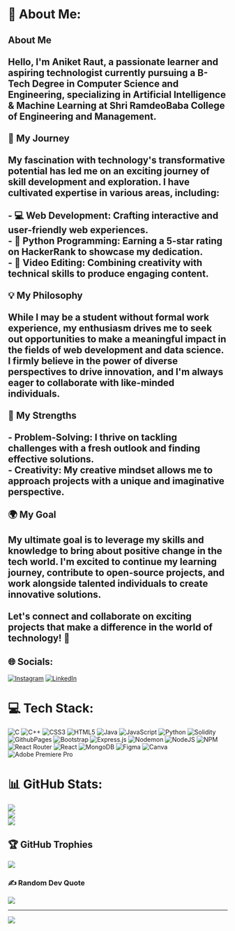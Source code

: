 # 💫 About Me:
## About Me<br><br>Hello, I'm Aniket Raut, a passionate learner and aspiring technologist currently pursuing a B-Tech Degree in Computer Science and Engineering, specializing in Artificial Intelligence & Machine Learning at Shri RamdeoBaba College of Engineering and Management.<br><br>🚀 My Journey<br><br>My fascination with technology's transformative potential has led me on an exciting journey of skill development and exploration. I have cultivated expertise in various areas, including:<br><br>- 💻 **Web Development**: Crafting interactive and user-friendly web experiences.<br>- 🐍 **Python Programming**: Earning a 5-star rating on HackerRank to showcase my dedication.<br>- 🎥 **Video Editing**: Combining creativity with technical skills to produce engaging content.<br><br> 💡 My Philosophy<br><br>While I may be a student without formal work experience, my enthusiasm drives me to seek out opportunities to make a meaningful impact in the fields of web development and data science. I firmly believe in the power of diverse perspectives to drive innovation, and I'm always eager to collaborate with like-minded individuals.<br><br>🌟 My Strengths<br><br>- **Problem-Solving**: I thrive on tackling challenges with a fresh outlook and finding effective solutions.<br>- **Creativity**: My creative mindset allows me to approach projects with a unique and imaginative perspective.<br><br> 🌍 My Goal<br><br>My ultimate goal is to leverage my skills and knowledge to bring about positive change in the tech world. I'm excited to continue my learning journey, contribute to open-source projects, and work alongside talented individuals to create innovative solutions.<br><br>Let's connect and collaborate on exciting projects that make a difference in the world of technology! 🌟<br>


## 🌐 Socials:
[![Instagram](https://img.shields.io/badge/Instagram-%23E4405F.svg?logo=Instagram&logoColor=white)](https://instagram.com/@_ani_ket.22) [![LinkedIn](https://img.shields.io/badge/LinkedIn-%230077B5.svg?logo=linkedin&logoColor=white)](https://linkedin.com/in/aniketraut16) 

# 💻 Tech Stack:
![C](https://img.shields.io/badge/c-%2300599C.svg?style=plastic&logo=c&logoColor=white) ![C++](https://img.shields.io/badge/c++-%2300599C.svg?style=plastic&logo=c%2B%2B&logoColor=white) ![CSS3](https://img.shields.io/badge/css3-%231572B6.svg?style=plastic&logo=css3&logoColor=white) ![HTML5](https://img.shields.io/badge/html5-%23E34F26.svg?style=plastic&logo=html5&logoColor=white) ![Java](https://img.shields.io/badge/java-%23ED8B00.svg?style=plastic&logo=openjdk&logoColor=white) ![JavaScript](https://img.shields.io/badge/javascript-%23323330.svg?style=plastic&logo=javascript&logoColor=%23F7DF1E) ![Python](https://img.shields.io/badge/python-3670A0?style=plastic&logo=python&logoColor=ffdd54) ![Solidity](https://img.shields.io/badge/Solidity-%23363636.svg?style=plastic&logo=solidity&logoColor=white) ![GithubPages](https://img.shields.io/badge/github%20pages-121013?style=plastic&logo=github&logoColor=white) ![Bootstrap](https://img.shields.io/badge/bootstrap-%238511FA.svg?style=plastic&logo=bootstrap&logoColor=white) ![Express.js](https://img.shields.io/badge/express.js-%23404d59.svg?style=plastic&logo=express&logoColor=%2361DAFB) ![Nodemon](https://img.shields.io/badge/NODEMON-%23323330.svg?style=plastic&logo=nodemon&logoColor=%BBDEAD) ![NodeJS](https://img.shields.io/badge/node.js-6DA55F?style=plastic&logo=node.js&logoColor=white) ![NPM](https://img.shields.io/badge/NPM-%23CB3837.svg?style=plastic&logo=npm&logoColor=white) ![React Router](https://img.shields.io/badge/React_Router-CA4245?style=plastic&logo=react-router&logoColor=white) ![React](https://img.shields.io/badge/react-%2320232a.svg?style=plastic&logo=react&logoColor=%2361DAFB) ![MongoDB](https://img.shields.io/badge/MongoDB-%234ea94b.svg?style=plastic&logo=mongodb&logoColor=white) ![Figma](https://img.shields.io/badge/figma-%23F24E1E.svg?style=plastic&logo=figma&logoColor=white) ![Canva](https://img.shields.io/badge/Canva-%2300C4CC.svg?style=plastic&logo=Canva&logoColor=white) ![Adobe Premiere Pro](https://img.shields.io/badge/Adobe%20Premiere%20Pro-9999FF.svg?style=plastic&logo=Adobe%20Premiere%20Pro&logoColor=white)
# 📊 GitHub Stats:
![](https://github-readme-stats.vercel.app/api?username=aniketraut16&theme=shades-of-purple&hide_border=true&include_all_commits=true&count_private=true)<br/>
![](https://github-readme-streak-stats.herokuapp.com/?user=aniketraut16&theme=shades-of-purple&hide_border=true)<br/>
![](https://github-readme-stats.vercel.app/api/top-langs/?username=aniketraut16&theme=shades-of-purple&hide_border=true&include_all_commits=true&count_private=true&layout=compact)

## 🏆 GitHub Trophies
![](https://github-profile-trophy.vercel.app/?username=aniketraut16&theme=dracula&no-frame=true&no-bg=false&margin-w=4)

### ✍️ Random Dev Quote
![](https://quotes-github-readme.vercel.app/api?type=horizontal&theme=tokyonight)

---
[![](https://visitcount.itsvg.in/api?id=aniketraut16&icon=2&color=6)](https://visitcount.itsvg.in)

<!-- Proudly created with GPRM ( https://gprm.itsvg.in ) -->
